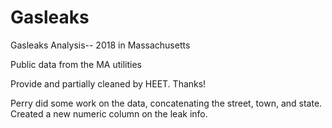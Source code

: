 # Gasleaks
Gasleaks Analysis-- 2018 in Massachusetts

Public data from the MA utilities

Provide and partially cleaned by HEET. Thanks!

Perry did some work on the data, concatenating the street, town, and state.
Created a new numeric column on the leak info.
